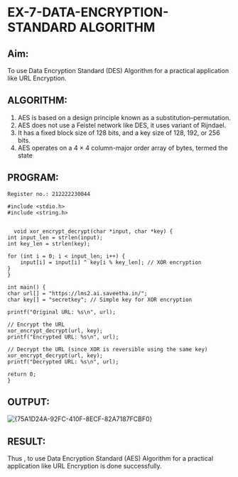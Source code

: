 # EX-7-DATA-ENCRYPTION-STANDARD ALGORITHM

## Aim:
  To use Data Encryption Standard (DES) Algorithm for a practical application like URL Encryption.

## ALGORITHM: 
  1. AES is based on a design principle known as a substitution–permutation. 
  2. AES does not use a Feistel network like DES, it uses variant of Rijndael. 
  3. It has a fixed block size of 128 bits, and a key size of 128, 192, or 256 bits. 
  4. AES operates on a 4 × 4 column-major order array of bytes, termed the state

## PROGRAM:
```Developed by:Harini V
Register no.: 212222230044
```
```
#include <stdio.h>
#include <string.h>


  void xor_encrypt_decrypt(char *input, char *key) {
int input_len = strlen(input);
int key_len = strlen(key);

for (int i = 0; i < input_len; i++) {
    input[i] = input[i] ^ key[i % key_len]; // XOR encryption
}
}

int main() {
char url[] = "https://lms2.ai.saveetha.in/";
char key[] = "secretkey"; // Simple key for XOR encryption

printf("Original URL: %s\n", url);

// Encrypt the URL
xor_encrypt_decrypt(url, key);
printf("Encrypted URL: %s\n", url);

// Decrypt the URL (since XOR is reversible using the same key)
xor_encrypt_decrypt(url, key);
printf("Decrypted URL: %s\n", url);

return 0;
}
```
## OUTPUT:
![{75A1D24A-92FC-410F-8ECF-82A7187FCBF0}](https://github.com/user-attachments/assets/73b6a457-1c07-401e-b149-30eb9b09c15e)


## RESULT: 
Thus , to use Data Encryption Standard (AES) Algorithm for a practical application like URL Encryption is done successfully.
